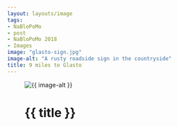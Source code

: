 ```yaml
---
layout: layouts/image
tags: 
- NaBloPoMo
- post
- NaBloPoMo 2018
- Images
image: "glasto-sign.jpg"
image-alt: "A rusty roadside sign in the countryside"
title: 9 miles to Glasto
---
```


<figure>
  <img src="/images/{{ image }}" alt="{{ image-alt }}" />
  <figcaption>
    <h1>{{ title }}</h1>
  </figcaption>
</figure>
